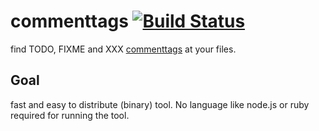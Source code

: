 # commenttags [![Build Status](https://travis-ci.org/paulvollmer/commenttags.svg?branch=master)](https://travis-ci.org/paulvollmer/commenttags)

find TODO, FIXME and XXX [commenttags](https://en.wikipedia.org/wiki/Comment_(computer_programming)#Tags) at your files.

## Goal
fast and easy to distribute (binary) tool. No language like node.js or ruby required for running the tool.
